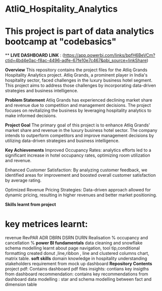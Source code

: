 # AtliQ_Hospitality_Analytics
# This project is part of data analytics bootcamp at "codebasics"

** **LIVE DASHBOARD LINK** : (https://app.powerbi.com/links/bpfH6BeVCm?ctid=4bd4e0ac-f8ac-4496-adfe-67fe10e7c467&pbi_source=linkShare)

**Overview**
This repository contains the project files for the Atliq Grands Hospitality Analytics project. Atliq Grands, a prominent player in India's hospitality sector, faced challenges in the luxury business hotel segment. This project aims to address those challenges by incorporating data-driven strategies and business intelligence.

**Problem Statement**
Atliq Grands has experienced declining market share and revenue due to competition and management decisions. The project focuses on revitalizing the business by leveraging hospitality analytics to make informed decisions.

**Project Goal**
The primary goal of this project is to enhance Atliq Grands' market share and revenue in the luxury business hotel sector. The company intends to outperform competitors and improve management decisions by utilizing data-driven strategies and business intelligence.

**Key Achievements**
Improved Occupancy Rates: analytics efforts led to a significant increase in hotel occupancy rates, optimizing room utilization and revenue.

Enhanced Customer Satisfaction: By analyzing customer feedback, we identified areas for improvement and boosted overall customer satisfaction by average rating.

Optimized Revenue Pricing Strategies: Data-driven approach allowed for dynamic pricing, resulting in higher revenues and better market positioning.

**Skills learnt from project**
# key metrices learnt:
revenue
RevPAR
ADR
DBRN
DSRN
DURN
Realisation %
occupancy and cancellation %
**power BI fundamentals**
data cleaning and snowflake schema modelling
learnt about page navigation, tool tip,conditional formatting
created donut ,line,ribbon , line and clustered columns chart, matrix table.
**soft skills**
domain knowledge in hospitality
understanding stakeholders requirement from mock up dashboard
**Repository Contents**
project pdf: Contains dashboard pdf files
insights: contians key insigths from dashboard
recommendation: contains key recommendations from dashboard
data modelling : star and schema modelling between fact and dimension table
